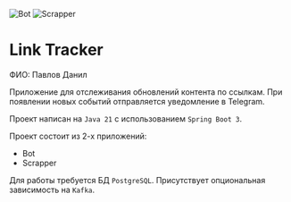 ![Bot](https://github.com/LZTD1/tinkoff_edu_2/actions/workflows/bot.yml/badge.svg)
![Scrapper](https://github.com/LZTD1/tinkoff_edu_2/actions/workflows/scrapper.yml/badge.svg)

# Link Tracker

ФИО: Павлов Данил

Приложение для отслеживания обновлений контента по ссылкам.
При появлении новых событий отправляется уведомление в Telegram.

Проект написан на `Java 21` с использованием `Spring Boot 3`.

Проект состоит из 2-х приложений:

* Bot
* Scrapper

Для работы требуется БД `PostgreSQL`. Присутствует опциональная зависимость на `Kafka`.
